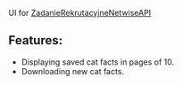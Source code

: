 UI for [ZadanieRekrutacyjneNetwiseAPI](https://github.com/FoRoKo1o/ZadanieRekrutacyjneNetwiseAPI)

## Features:
* Displaying saved cat facts in pages of 10.
* Downloading new cat facts.
